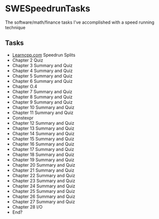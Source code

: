 # SWESpeedrunTasks
The software/math/finance tasks I've accomplished with a speed running technique

## Tasks

- [Learncpp.com](https://www.learncpp.com/) Speedrun Splits
- Chapter 2 Quiz
- Chapter 3 Summary and Quiz
- Chapter 4 Summary and Quiz
- Chapter 5 Summary and Quiz
- Chapter 6 Summary and Quiz
- Chapter O.4 
- Chapter 7 Summary and Quiz
- Chapter 8 Summary and Quiz
- Chapter 9 Summary and Quiz
- Chapter 10 Summary and Quiz
- Chapter 11 Summary and Quiz
- Constexpr
- Chapter 12 Summary and Quiz
- Chapter 13 Summary and Quiz
- Chapter 14 Summary and Quiz
- Chapter 15 Summary and Quiz
- Chapter 16 Summary and Quiz
- Chapter 17 Summary and Quiz
- Chapter 18 Summary and Quiz
- Chapter 19 Summary and Quiz
- Chapter 20 Summary and Quiz
- Chapter 21 Summary and Quiz
- Chapter 22 Summary and Quiz
- Chapter 23 Summary and Quiz
- Chapter 24 Summary and Quiz
- Chapter 25 Summary and Quiz
- Chapter 26 Summary and Quiz
- Chapter 27 Summary and Quiz
- Chapter 28 I/O
- End?